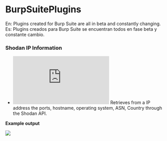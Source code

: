 # BurpSuitePlugins

En: Plugins created for Burp Suite are all in beta and constantly changing. 
Es: Plugins creados para Burp Suite se encuentran todos en fase beta y constante cambio. 

### Shodan IP Information

- ![Shodan-IP-Information.py](https://github.com/Snifer/BurpSuitePlugins/blob/main/Shodan-IP-Information.py) Retrieves from a  IP address the ports, hostname, operating system, ASN, Country through the Shodan API. 

**Example output**

![](https://pbs.twimg.com/media/Fo0wehvWYAMa9qf?format=png&name=large)
